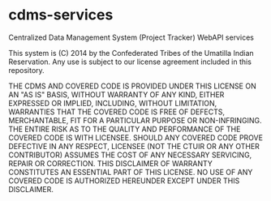 cdms-services
========

Centralized Data Management System (Project Tracker) WebAPI services

This system is (C) 2014 by the Confederated Tribes of the Umatilla Indian Reservation.  Any use is subject to our license agreement included in this repository.

THE CDMS AND COVERED CODE IS PROVIDED UNDER THIS LICENSE ON AN "AS IS" BASIS, WITHOUT WARRANTY OF ANY KIND, EITHER EXPRESSED OR IMPLIED, INCLUDING, WITHOUT LIMITATION, WARRANTIES THAT THE COVERED CODE IS FREE OF DEFECTS, MERCHANTABLE, FIT FOR A PARTICULAR PURPOSE OR NON-INFRINGING. THE ENTIRE RISK AS TO THE QUALITY AND PERFORMANCE OF THE COVERED CODE IS WITH LICENSEE. SHOULD ANY COVERED CODE PROVE DEFECTIVE IN ANY RESPECT, LICENSEE (NOT THE CTUIR OR ANY OTHER CONTRIBUTOR) ASSUMES THE COST OF ANY NECESSARY SERVICING, REPAIR OR CORRECTION. THIS DISCLAIMER OF WARRANTY CONSTITUTES AN ESSENTIAL PART OF THIS LICENSE. NO USE OF ANY COVERED CODE IS AUTHORIZED HEREUNDER EXCEPT UNDER THIS DISCLAIMER.
